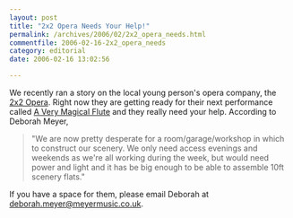 ```yaml
---
layout: post
title: "2x2 Opera Needs Your Help!"
permalink: /archives/2006/02/2x2_opera_needs.html
commentfile: 2006-02-16-2x2_opera_needs
category: editorial
date: 2006-02-16 13:02:56

---
```


We recently ran a story on the local young person's opera company, the [2x2 Opera](/archives/2006/02/2x2_opera_and_a.html). Right now they are getting ready for their next performance called [A Very Magical Flute](/cgi-bin/events.cgi?key=200602010748&action=getevent) and they really need your help. According to Deborah Meyer,

> "We are now pretty desperate for a room/garage/workshop in which to construct our scenery. We only need access evenings and weekends as we're all working during the week, but would need power and light and it has be big enough to be able to assemble 10ft scenery flats."

If you have a space for them, please email Deborah at <deborah.meyer@meyermusic.co.uk>.
